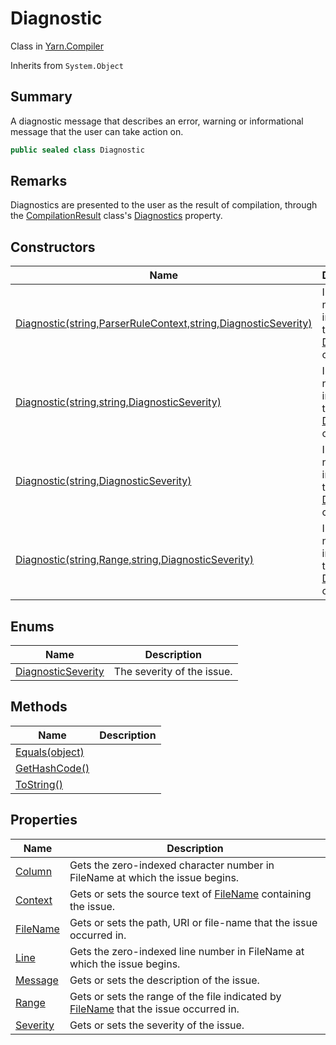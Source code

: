 # Diagnostic

Class in [Yarn.Compiler](yarn.compiler.md)

Inherits from `System.Object`

## Summary

A diagnostic message that describes an error, warning or informational message that the user can take action on.

```csharp
public sealed class Diagnostic
```

## Remarks

Diagnostics are presented to the user as the result of compilation, through the [CompilationResult](yarn.compiler.compilationresult.md) class's [Diagnostics](yarn.compiler.compilationresult.diagnostics.md) property.

## Constructors

| Name                                                                                                  | Description                                                                        |
| ----------------------------------------------------------------------------------------------------- | ---------------------------------------------------------------------------------- |
| [Diagnostic(string,ParserRuleContext,string,DiagnosticSeverity)](yarn.compiler.diagnostic..ctor-3.md) | Initializes a new instance of the [Diagnostic](yarn.compiler.diagnostic.md) class. |
| [Diagnostic(string,string,DiagnosticSeverity)](yarn.compiler.diagnostic..ctor-1.md)                   | Initializes a new instance of the [Diagnostic](yarn.compiler.diagnostic.md) class. |
| [Diagnostic(string,DiagnosticSeverity)](yarn.compiler.diagnostic..ctor-2.md)                          | Initializes a new instance of the [Diagnostic](yarn.compiler.diagnostic.md) class. |
| [Diagnostic(string,Range,string,DiagnosticSeverity)](yarn.compiler.diagnostic..ctor-4.md)             | Initializes a new instance of the [Diagnostic](yarn.compiler.diagnostic.md) class. |

## Enums

| Name                                                                 | Description                |
| -------------------------------------------------------------------- | -------------------------- |
| [DiagnosticSeverity](yarn.compiler.diagnostic.diagnosticseverity.md) | The severity of the issue. |

## Methods

| Name                                                     | Description |
| -------------------------------------------------------- | ----------- |
| [Equals(object)](yarn.compiler.diagnostic.equals.md)     |             |
| [GetHashCode()](yarn.compiler.diagnostic.gethashcode.md) |             |
| [ToString()](yarn.compiler.diagnostic.tostring.md)       |             |

## Properties

| Name                                             | Description                                                                                                                  |
| ------------------------------------------------ | ---------------------------------------------------------------------------------------------------------------------------- |
| [Column](yarn.compiler.diagnostic.column.md)     | Gets the zero-indexed character number in FileName at which the issue begins.                                                |
| [Context](yarn.compiler.diagnostic.context.md)   | Gets or sets the source text of [FileName](yarn.compiler.diagnostic.filename.md) containing the issue.                       |
| [FileName](yarn.compiler.diagnostic.filename.md) | Gets or sets the path, URI or file-name that the issue occurred in.                                                          |
| [Line](yarn.compiler.diagnostic.line.md)         | Gets the zero-indexed line number in FileName at which the issue begins.                                                     |
| [Message](yarn.compiler.diagnostic.message.md)   | Gets or sets the description of the issue.                                                                                   |
| [Range](yarn.compiler.diagnostic.range.md)       | Gets or sets the range of the file indicated by [FileName](yarn.compiler.diagnostic.filename.md) that the issue occurred in. |
| [Severity](yarn.compiler.diagnostic.severity.md) | Gets or sets the severity of the issue.                                                                                      |
